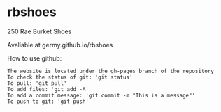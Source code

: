 # rbshoes
250 Rae Burket Shoes

Avaliable at germy.github.io/rbshoes

How to use github:
```
The website is located under the gh-pages branch of the repository 
To check the status of git: 'git status'
To pull: 'git pull'
To add files: 'git add -A'
To add a commit message: 'git commit -m "This is a message"'
To push to git: 'git push'
```
